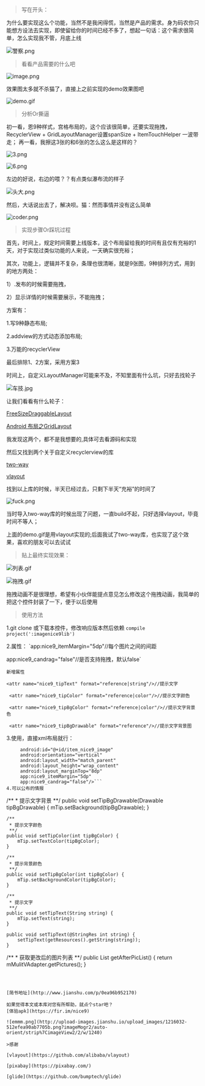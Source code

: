 >写在开头：

为什么要实现这么个功能，当然不是我闲得慌，当然是产品的需求。身为码农你只能想方设法去实现，即使留给你的时间已经不多了，想起一句话：这个需求很简单，怎么实现我不管，月底上线

![警察.png](http://upload-images.jianshu.io/upload_images/1216032-680fc083ad9d4b8a.png?imageMogr2/auto-orient/strip%7CimageView2/2/w/1240)

>看看产品需要的什么吧


![image.png](http://upload-images.jianshu.io/upload_images/1216032-7cc47a8c9537487e.png?imageMogr2/auto-orient/strip%7CimageView2/2/w/1240)

效果图太多就不杀猫了，直接上之前实现的demo效果图吧


![demo.gif](http://upload-images.jianshu.io/upload_images/1216032-cf847b6bce96d784.gif?imageMogr2/auto-orient/strip)


>分析Or撕逼


初一看，恩9种样式，宫格布局的，这个应该很简单，还要实现拖拽，
RecyclerView + GridLayoutManager设置spanSize + ItemTouchHelper 一波带走；
再一看，我擦这3张的和6张的怎么这么是这样的？

![3.png](http://upload-images.jianshu.io/upload_images/1216032-c7698630649b9884.png?imageMogr2/auto-orient/strip%7CimageView2/2/w/1240)

![6.png](http://upload-images.jianshu.io/upload_images/1216032-5d800b799525789d.png?imageMogr2/auto-orient/strip%7CimageView2/2/w/1240)

左边的好说，右边的喂？？有点类似瀑布流的样子

![头大.png](http://upload-images.jianshu.io/upload_images/1216032-c8c4763374bcde45.png?imageMogr2/auto-orient/strip%7CimageView2/2/w/1240)

然后，大话说出去了，解决呗。猫：然而事情并没有这么简单

![coder.png](http://upload-images.jianshu.io/upload_images/1216032-327f757b2353fdbc.png?imageMogr2/auto-orient/strip%7CimageView2/2/w/1240)
>实现步骤Or踩坑过程


首先，时间上，规定时间需要上线版本，这个布局留给我的时间有且仅有充裕的1天，对于实现过类似功能的人来说，一天确实很充裕；

其次，功能上，逻辑并不复杂，条理也很清晰，就是9张图，9种排列方式，用到的地方两处：

1）.发布的时候需要拖拽，

2）显示详情的时候需要展示，不能拖拽；

方案有：

1.写9种静态布局;

2.addview的方式动态添加布局;

3.万能的recyclerView

最后排除1、2方案，采用方案3

时间上，自定义LayoutManager可能来不及，不知里面有什么坑，只好去找轮子

![车技.jpg](http://upload-images.jianshu.io/upload_images/1216032-4c35b66a2eecc47b.jpg?imageMogr2/auto-orient/strip%7CimageView2/2/w/1240)

让我们看看有什么轮子：

[FreeSizeDraggableLayout](https://github.com/alivebao/FreeSizeDraggableLayout)

[Android 布局之GridLayout](http://www.cnblogs.com/skywang12345/p/3154150.html)

我发现这两个，都不是我想要的,具体可去看源码和实现

然后又找到两个关于自定义recyclerview的库

[two-way](https://github.com/lucasr/twoway-view)

[vlayout](https://github.com/alibaba/vlayout)

找到以上库的时候，半天已经过去，只剩下半天“充裕”的时间了

![fuck.png](http://upload-images.jianshu.io/upload_images/1216032-9c577e3dc55809bd.png?imageMogr2/auto-orient/strip%7CimageView2/2/w/1240)

当时导入two-way库的时候出现了问题，一直build不起，只好选择vlayout，毕竟时间不等人；

上面的demo.gif是用vlayout实现的;后面我试了two-way库，也实现了这个效果，喜欢的朋友可以去试试

>贴上最终实现效果：

![列表.gif](https://github.com/wobiancao/ImageNice9Layout/blob/master/screenshot/list9.gif)

![拖拽.gif](https://github.com/wobiancao/ImageNice9Layout/blob/master/screenshot/drag9.gif)

 拖拽动画不是很理想，希望有小伙伴能提点意见怎么修改这个拖拽动画，我简单的把这个控件封装了一下，便于以后使用
 
>使用方法

1.git clone 或下载本控件，修改响应版本然后依赖
  `compile project(':imagenice9lib')`
	
2.属性：
  `app:nice9_itemMargin="5dp"//每个图片之间的间距
	
   app:nice9_candrag="false"//是否支持拖拽，默认false`
	 
`新增属性`
```
<attr name="nice9_tipText" format="reference|string"/>//提示文字

 <attr name="nice9_tipColor" format="reference|color"/>//提示文字颜色
 
 <attr name="nice9_tipBgColor" format="reference|color"/>//提示文字背景色
 
 <attr name="nice9_tipBgDrawable" format="reference"/>//提示文字背景图
 ```

3.使用，直接xml布局就行：

   ```<wobiancao.nice9.lib.ImageNice9Layout
        android:id="@+id/item_nice9_image"
        android:orientation="vertical"
        android:layout_width="match_parent"
        android:layout_height="wrap_content"
        android:layout_marginTop="8dp"
        app:nice9_itemMargin="5dp"
        app:nice9_candrag="false"/>```
4.可以公布的情报
```
/**
     * 提示文字背景
     **/
    public void setTipBgDrawable(Drawable tipBgDrawable) {
        mTip.setBackground(tipBgDrawable);
    }

    /**
     * 提示文字颜色
     **/
    public void setTipColor(int tipBgColor) {
        mTip.setTextColor(tipBgColor);
    }

    /**
     * 提示背景颜色
     **/
    public void setTipBgColor(int tipBgColor) {
        mTip.setBackgroundColor(tipBgColor);
    }

    /**
     * 提示文字
     **/
    public void setTipText(String string) {
        mTip.setText(string);
    }

    public void setTipText(@StringRes int string) {
        setTipText(getResources().getString(string));
    }
  /**
     * 获取更改后的图片列表
     **/
    public List<String> getAfterPicList() {
        return mMulitVAdapter.getPictures();
    }
```
				


[简书地址](http://www.jianshu.com/p/0ea96b952170)

如果觉得本文或本库对您有所帮助，就点个star吧？
[体验apk](https://fir.im/nice9)

![emmm.png](http://upload-images.jianshu.io/upload_images/1216032-512efea90ab7705b.png?imageMogr2/auto-orient/strip%7CimageView2/2/w/1240)

>感谢

[vlayout](https://github.com/alibaba/vlayout)

[pixabay](https://pixabay.com/)

[glide](https://github.com/bumptech/glide)
